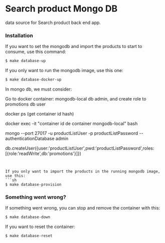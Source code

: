 # Search product Mongo DB

data source for Search product back end app.

### Installation

If you want to set the mongodb and import the products to start to consume, use this command:
```sh
$ make database-up
```
If you only want to run the mongodb image, use this one:
```sh
$ make database-docker-up

```

In mongo db, we must consider:

Go to docker container: mongodb-local db admin, and create role to promotions db user

docker ps (get container id hash)

docker exec -it "container id de container mongodb-local" bash

mongo --port 27017 -u productListUser -p productListPassword --authenticationDatabase admin

db.createUser({user:'productListUser',pwd:'productListPassword',roles:[{role:'readWrite',db:'promotions'}]})

```


If you only want to import the products in the running mongodb image, use this:
```sh
$ make database-provision
```
### Something went wrong?

If something went wrong, you can stop and remove the container with this:
```sh
$ make database-down
```

If you want to reset the container:
```sh
$ make database-reset
```